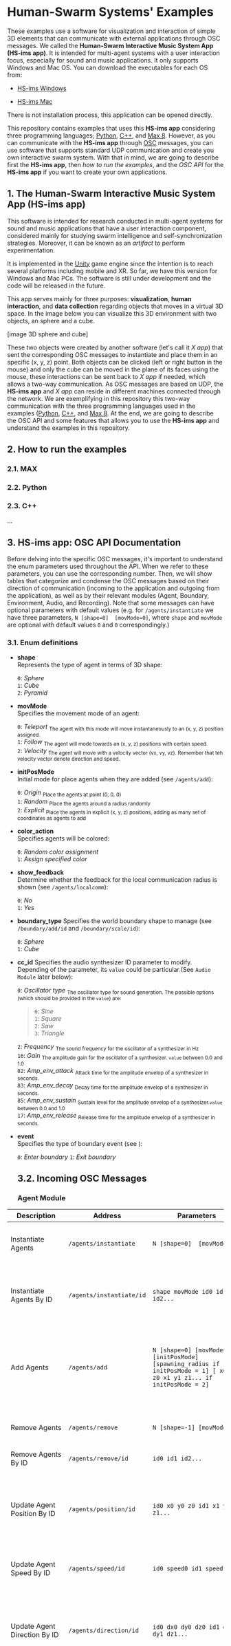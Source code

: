 # Human-Swarm Systems' Examples

These examples use a software for visualization and interaction of simple 3D elements that can communicate with external applications through OSC messages. We called the **Human-Swarm Interactive Music System App (HS-ims app)**. It is intended for multi-agent systems with a user interaction focus, especially for sound and music applications. It only supports Windows and Mac OS. You can download the executables for each OS from:

* [HS-ims Windows](https://github.com/pedro-lucas-bravo/human_swarm_examples/releases/download/v1.0.0/win_ims.zip)

* [HS-ims Mac](https://github.com/pedro-lucas-bravo/human_swarm_examples/releases/download/v1.0.0/mac_ims.zip)

There is not installation process, this application can be opened directly.

This repository contains examples that uses this **HS-ims app** considering three programming languages; [Python](https://www.python.org/), [C++](https://cplusplus.com/), and [Max 8](https://cycling74.com/products/max). However, as you can communicate with the **HS-ims app** through [OSC](https://ccrma.stanford.edu/groups/osc/index.html) messages, you can use software that supports standard UDP communication and create you own interactive swarm system. With that in mind, we are going to describe first the **HS-ims app**, then *how to run the examples*, and the *OSC API* for the **HS-ims app** if you want to create your own applications.



## 1. The **Human-Swarm Interactive Music System App (HS-ims app)**

This software is intended for research conducted in multi-agent systems for sound and music applications that have a user interaction component, considered mainly for studying swarm intelligence and self-synchronization strategies. Moreover, it can be known as an *artifact* to perform experimentation.

It is implemented in the [Unity](https://unity.com/) game engine since the intention is to reach several platforms including mobile and XR. So far, we have this version for Windows and Mac PCs. The software is still under development and the code will be released in the future. 

This app serves mainly for three purposes: 
**visualization**, **human interaction**, and **data collection** regarding objects that moves in a virtual 3D space. In the image below you can visualize this 3D environment with two objects, an sphere and a cube. 

[image 3D sphere and cube]

These two objects were created by another software (let's call it *X app*) that sent the corresponding OSC messages to instantiate and place them in an specific (x, y, z) point. Both objects can be clicked (left or right button in the mouse) and only the cube can be moved in the plane of its faces using the mouse, these interactions can be sent back to *X app* if needed, which allows a two-way communication. As OSC messages are based on UDP, the **HS-ims app** and *X app* can reside in different machines connected through the network. We are exemplifying in this repository this two-way communication with the three programming languages used in the examples ([Python](https://www.python.org/), [C++](https://cplusplus.com/), and [Max 8](https://cycling74.com/products/max). At the end, we are going to describe the OSC API and some features that allows you to use the **HS-ims app** and understand the examples in this repository.

## 2. How to run the examples

<!--..... open the **HS-ims app** for all, these were implemented  and tested in windows, so find a way to work with max) -->

### 2.1. MAX

### 2.2. Python

### 2.3. C++

...

## 3. HS-ims app: OSC API Documentation

  Before delving into the specific OSC messages, it's important to understand the enum parameters used throughout the API. When we refer to these parameters, you can use the corresponding number. Then, we will show tables that categorize and condense the OSC messages based on their direction of communication (incoming to the application and outgoing from the application), as well as by their relevant modules (Agent, Boundary, Environment, Audio, and Recording). Note that some messages can have optional parameters with default values (e.g. for `/agents/instantiate` we have three parameters,  `N [shape=0]  [movMode=0]`, where `shape` and `movMode` are optional with default values `0` and `0` correspondingly.)

### 3.1. Enum definitions

- **shape**\
  Represents the type of agent in terms of 3D shape:

  `0`: *Sphere*\
  `1`: *Cube*\
  `2`: *Pyramid*

- **movMode**\
  Specifies the movement mode of an agent:

  `0`: *Teleport* <sub>The agent with this mode will move instantaneously to an (x, y, z) position assigned.</sub>\
  `1`: *Follow* <sub>The agent will mode towards an (x, y, z) positions with certain speed.</sub>\
  `2`: *Velocity* <sub>The agent will move with a velocity vector (vx, vy, vz). Remember that teh velocity vector denote direction and speed.</sub>

- **initPosMode**\
  Initial mode for place agents when they are added (see `/agents/add`):

  `0`: *Origin* <sub>Place the agents at point (0, 0, 0)</sub>\
  `1`: *Random* <sub>Place the agents around a radius randomly </sub>\
  `2`: *Explicit* <sub>Place the agents in explicit (x, y, z) positions, adding as many set of coordinates as agents to add </sub>

- **color_action**\
  Specifies agents will be colored:

  `0`: *Random color assignment*\
  `1`: *Assign specified color*

- **show_feedback**\
Determine whether the feedback for the local communication radius is shown (see `/agents/localcomm`):

    `0`: *No*\
    `1`: *Yes*  

- **boundary_type**
Specifies the world boundary shape to manage (see `/boundary/add/id` and `/boundary/scale/id`):

  `0`: *Sphere*\
  `1`: *Cube*

- **cc_id**
Specifies the audio synthesizer ID parameter to modify. Depending of the parameter, its `value` could be particular.(See `Audio Module` later below):

  `0`: *Oscillator type* <sub>The oscillator type for sound generation. The possible options (which should be provided in the `value`) are: </sub>
    > `0`: *Sine*\
    > `1`: *Square*\
    > `2`: *Saw*\
    > `3`: *Triangle*

  `2`: *Frequency* <sub>The sound frequency for the oscillator of a synthesizer in Hz</sub>\
  `16`: *Gain* <sub>The amplitude gain for the oscillator of a synthesizer. `value` between 0.0 and 1.0</sub>\
  `82`: *Amp_env_attack* <sub> Attack time for the amplitude envelop of a synthesizer in seconds.</sub>\
  `83`: *Amp_env_decay* <sub> Decay time for the amplitude envelop of a synthesizer in seconds.</sub>\
  `85`: *Amp_env_sustain* <sub> Sustain level for the amplitude envelop of a synthesizer.`value` between 0.0 and 1.0</sub>\
  `17`: *Amp_env_release* <sub> Release time for the amplitude envelop of a synthesizer in seconds.


- **event**\
  Specifies the type of boundary event (see ):

  `0`: *Enter boundary*
  `1`: *Exit boundary*

  ## 3.2. Incoming OSC Messages

  ### Agent Module

| Description | Address | Parameters | Usage | Examples |
|---|---|---|---|---|
| Instantiate Agents | `/agents/instantiate` | `N [shape=0]  [movMode=0]`| Instantiate agents in point (0,0,0) with specified properties. IDs are assigned in order depending on existing agents. | `/agents/instantiate 10 1 2` (Instantiate 10 cube agents with velocity movement mode)|
| Instantiate Agents By ID | `/agents/instantiate/id` | `shape movMode id0 id1 id2...` | Instantiate specified agents by ID. It will create as many agents as IDs | `/agents/instantiate/id 1 0 1 3 100 501` (Instantiate 4 cube agents with teleport movement mode. Each with IDs 1, 3, 100, and 501 correspondingly.) |
| Add Agents | `/agents/add` | `N [shape=0] [movMode=0] [initPosMode] [spawning_radius if initPosMode = 1] [ x0 y0 z0 x1 y1 z1... if  initPosMode = 2]` | Add agents with position options. | `/agents/add 3 2 1 2 100 20 10 230 -20 113 24 112 -115` (Add 3 pyramid agents in Follow movement mode in the explicit positions (100, 20, 10), (230, -20, 113), and (24, 112, -115) respectively.) |
| Remove Agents | `/agents/remove` | `N [shape=-1] [movMode=-1]` | Remove the N last agents created. `shape` or/and `movMode` can be used as filters if needed (-1 means all). | `/agents/remove 5 1 1` (Remove the last 5 cube agents in Follow movement mode. )|
| Remove Agents By ID | `/agents/remove/id` | `id0 id1 id2...` | Remove specified agents by ID.| `/agents/remove/id 2 50 43` (Remove 3 agents with IDs 2, 50 and 43.)|
| Update Agent Position By ID | `/agents/position/id` | `id0 x0 y0 z0 id1 x1 y1 z1...` | Update positions (In millimeters) for specified agents by ID. In teleport mode the agent will be placed immediately, in Follow mode the agent will go to this position, and in Velocity it will set the velocity vector.  | `/agents/position/id 2 100 -30 -56 23 200 -301 21 12 -200 -500 125` (Set positions for agents 2, 23 and 12 at (100, -30, -56), (200, -301, 21), and (-200, -500, 125) respectively.) |
| Update Agent Speed By ID | `/agents/speed/id`| `id0 speed0 id1 speed1 ...` | Update speeds for specified agents by ID (in mm/s). The agents must be in Follow or Velocity mode | `/agents/speed/id 3 100 6 350` (Speed for agent 3 is set to 100 mm/s and for agent 6 to 350 mm/s)|
| Update Agent Direction By ID | `/agents/direction/id` | `id0 dx0 dy0 dz0 id1 dx1 dy1 dz1...` | Update move directions for specified agents by ID. The directional vectors will be normalized if they are not. Agents must be in Follow or Velocity mode. Be aware that, if using this, you need to provide a speed to apply motion (see `/agents/speed/id`) | `/agents/direction/id 3 1 0 0 7 0 -1 0` (Agent 3 is set to move along the positive X axis, while agent 7 will move along the negative Y axis.) |
| Update Agent Velocity By ID | `/agents/velocity/id` | `id0 vx0 vy0 vz0 id0 vx0 vy0 vz0 ...` | Update velocities for specified agents by ID (in mm/s). The velocity vectors provide speed and direction. | `/agents/velocity/id 3 0 102 0 7 0 0 -210` (Agent 3 will move along the positive Y axis at 102 mm/s and agent 7 along the negative Z axis at 210 mm/s.)|
| Color Agents | `/agents/color`| `N [shape=-1] [color_action] [color0 color1... if color_action=1]` | Change colors of agents with specified properties. If on N is provided, then all colors will be assigned randomly, which is the same effect as using `N -1 0`. If  `color_action=1`, explicit colors can be provide in a string of hex format (e.g. 000000 is black, 111111 is white, 00ff00 is green, etc.) | `/agents/color 2 0 1 00ff00 ff0000` (Assign to 2 sphere agents the green and red color) |
| Color Agents By ID | `/agents/color/id` | `id0 color0 id1 color1...` | Change colors (in hex format) of specified agents by ID. | `/agents/color 5 00ff00 12 ff0000` (Assign green to agent 5 and red to agent 12.) |
| Set Agent Radius By ID | `/agents/radius/id` | `id0 radius0 alpha0 color0 id1 radius1 alpha1 color1...` | Shows a semitransparent sphere around of agents by ID. The radius (in mm), the color, and the transparency factor (alpha in the range[0, 1]) have to be provided per agent. | `/agents/radius/id 2 2000 0.5 00ff00 7 1500 0.75 ff0000` (Shows a green sphere of radius 2000 mm surrounding agent 2 with 50% of transparency, and for agent 7 one red with 1500 mm of radius with 75% of transparency.) |
| Configure Local Communication       | `/agents/localcomm` | `maxCommunicationRange(mm) communicationLatency(ms) show_feedback` | Configure local agent communication settings. If `show_feedback=1` you can visualize a semitransparent sphere coming out of the agent until reaching a radius(`maxCommunicationRange(mm)`) in an specific time (`communicationLatency(ms)`). This is the local communication mechanism for all agents. |
| Send Local Communication Messages   | `/agents/localcomm/send` | `id0 msg0 id1 msg1 ...`| Send local communication messages between agents. All specified agents will broadcast a message that will reach other agents according to the configuration provided by `/agents/localcomm`. The `msg` is a string. | `/agents/localcomm/send 10 "hello" 23 "world"` (Agents 10 and 23 will send a local message, 10 will send "hello" and 23 the string "world".) |

### Boundary Module

| Description | Address | Parameters | Usage | Examples |
|---|---|---|---|---|
| Add Boundary | `/boundary/add/id` | `id boundary_type x y z (radius if boundary_type = 0, scale_x scale_y scale_z if boundary_type = 1) alpha color_hex` | Add a new boundary with specified properties. |  `/boundary/add/id 21 0 100 -20 -125 10000 0.30 00ff00` (Add a green sphere boundary of radius 10000 mm with ID = 21 at 30% transparency in the point (100, -20, -125). `/boundary/add/id 21 1 100 -20 -125 100 200 300 0.30 00ff00` (A similar boundary but this time is a cubic object with dimensions x=100mm(large) y=200mm(height) and z=300(depth)))|
| Remove Boundary | `/boundary/remove/id`  | `id` | Remove one specified boundary by ID. | `/boundary/remove/id 3` (Remove boundary with ID 3)|
| Update Boundary Position By ID | `/boundary/position/id` | `id x y z` | Update position (in mm) for an specific boundary by ID. | `/boundary/position/id 3 200 -300 -500` (Set boundary position with ID 3 at (200, -300, -500)) |
| Update Boundary Scale By ID | `/boundary/scale/id` | `id (radius if boundary_type = 0, scale_x scale_y scale_z if boundary_type = 1)` | Update scale or radius for specified boundaries by ID.  | `/boundary/scale/id 21 2000` (Change the scale for a sphere boundary of ID = 21 to 2000 mm)|
| Update Boundary Transparency By ID  | `/boundary/alpha/id` | `id alpha`  | Update the transparency for specified boundaries by ID.  | `/boundary/alpha/id 3 0.45` (Set the transparency for boundary 3 at 45%)|
| Update Boundary Color By ID | `/boundary/color/id` | `id color`| Update the color for specified boundaries by ID. | `/boundary/color/id 2 00ff00` (Change the color for boundary 2 to green) |

### Environment Module

| Description | Address | Parameters | Usage | Examples |
|---|---|---|---|---|
| Update or Create a 3D Arrow (only one exist in the world so far) | `/arrow` | `x y z dx dy dz scale`  | Update or create an arrow at a position (x, y, z) with a direction (dx, dy, dz) and a scale. All in mm.  | `/arrow 100 200 -400 0 0 -1 2000` (Create a 3D arrow at (100, 200, -400) point at in the same direction of the negative Z axis with a size of 2000 mm) |
| Remove Arrow | `/arrow/remove` |   Remove the arrow if it exist in the world.   | `/arrow/remove`|

| Description                         | Address                                    | Parameters                                                                       | Usage                                                        |
|-------------------------------------|--------------------------------------------|----------------------------------------------------------------------------------|--------------------------------------------------------------|
| Add Audio Synthesizer               | `/agents/audio/synth/add`                  | `N shape movMode`                                                                | Add audio synthesizers to agents with specified properties.  |
| Add Audio Synthesizer By ID         | `/agents/audio/synth/add/id`               | `id...`                                                                          | Add audio synthesizers to specified agents by ID.           |
| Remove Audio Synthesizers           | `/agents/audio/synth/remove`               | `N shape movMode`                                                                | Remove audio synthesizers from agents with specified properties. |
| Remove Audio Synthesizers By ID     | `/agents/audio/synth/remove/id`            | `id...`                                                                          | Remove audio synthesizers from specified agents by ID.      |
| Set Audio Synth Parameter Value     | `/agents/audio/synth/param_val`            | `agent_id bank cc_id actual_value`                                               | Set synthesizer parameter values for agent.                 |
| Set Audio Synth MIDI Parameter      | `/agents/audio/synth/param_midi`           | `agent_id bank cc_id midi_value`                                                 | Set synthesizer MIDI control values for agent.              |
| Send Audio Synth Note               | `/agents/audio/synth/note`                 | `agent_id bank note velocity`                                                    | Send note command to audio synthesizer for agent.           |
| Flush Audio Synth                   | `/agents/audio/synth/flush`                | `agent_id bank`                                                                  | Flush audio synthesizer for agent.                          |
| Set Audio Listener Position (DUP?)  | `/audio/listener/position`                 | `x y z`                                                                          | Set the position for the audio listener (duplicated entry?). |